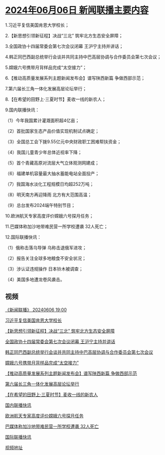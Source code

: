# [2024年06月06日 新闻联播主要内容](https://tv.cctv.com/lm/xwlb/day/20240606.shtml)

1.习近平复信美国肯恩大学校长；

2.【新思想引领新征程】决战“三北” 筑牢北方生态安全屏障；

3.全国政协十四届常委会第七次会议闭幕 王沪宁主持并讲话；

4.韩正同巴西副总统举行会谈并共同主持中巴高层协调与合作委员会第七次会议；

5.嫦娥六号携带月背样品完成“太空接力”；

6.【推动高质量发展系列主题新闻发布会】谱写陕西新篇 争做西部示范；

7.第六届长三角一体化发展高层论坛举行；

8.【在希望的田野上·三夏时节】麦收一线的新农人；

9.国内联播快讯：

（1）今年我国累计灌溉面积超4亿亩；

（2）首批国家生态产品价值实现机制试点确定；

（3）全国总工会下拨9.55亿元中央财政职工困难帮扶资金；

（4）我国儿童青少年总体近视率下降；

（5）首个青藏高原对流层大气立体观测网建成；

（6）福建单机容量最大抽水蓄能电站全面投产；

（7）我国海水淡化工程规模日均超252万吨；

（8）明天南方再迎降雨 北方有大范围高温；

（9）总台发布2024端午特别节目；

10.欧洲航天专家高度评价嫦娥六号探月任务；

11.巴媒体称加沙地带难民营一所学校遭袭 32人死亡；

12.国际联播快讯：

（1）俄称击落乌导弹 乌称击退俄军进攻；

（2）报告关注全球多地粮食不安全状况；

（3）涉认证违规操作 日本铃木被调查；

（4）美国多地遭龙卷风袭击。

## 视频

[《新闻联播》 20240606 19:00](https://tv.cctv.com/2024/06/06/VIDE0WaX4ekppcQoDdGBiROg240606.shtml)

[习近平复信美国肯恩大学校长](https://tv.cctv.com/2024/06/06/VIDElNU4yrDkoYlp8ipNykMc240606.shtml)

[【新思想引领新征程】决战“三北” 筑牢北方生态安全屏障](https://tv.cctv.com/2024/06/06/VIDEnCs8Mc1e9EH7JsXEzuM0240606.shtml)

[全国政协十四届常委会第七次会议闭幕 王沪宁主持并讲话](https://tv.cctv.com/2024/06/06/VIDEiT6R0zwap8LgCJhbdoe8240606.shtml)

[韩正同巴西副总统举行会谈并共同主持中巴高层协调与合作委员会第七次会议](https://tv.cctv.com/2024/06/06/VIDE3Vo1hlZPEf1RB28V6q44240606.shtml)

[嫦娥六号携带月背样品完成“太空接力”](https://tv.cctv.com/2024/06/06/VIDElQeVjFCxX8z089MPoo9D240606.shtml)

[【推动高质量发展系列主题新闻发布会】谱写陕西新篇 争做西部示范](https://tv.cctv.com/2024/06/06/VIDEfA2bHnegPjuzZujcYYtP240606.shtml)

[第六届长三角一体化发展高层论坛举行](https://tv.cctv.com/2024/06/06/VIDE3mCSzySM5cC8wOWj1kKw240606.shtml)

[【在希望的田野上·三夏时节】麦收一线的新农人](https://tv.cctv.com/2024/06/06/VIDEfp7SobVSkX9wqaGDmCoK240606.shtml)

[国内联播快讯](https://tv.cctv.com/2024/06/06/VIDE2H1994jBMFSStag7cItO240606.shtml)

[欧洲航天专家高度评价嫦娥六号探月任务](https://tv.cctv.com/2024/06/06/VIDEKwgnYUzPaIgHVt5xqVj5240606.shtml)

[巴媒体称加沙地带难民营一所学校遭袭 32人死亡](https://tv.cctv.com/2024/06/06/VIDEQfGYpPcO3wsOlqmNGkh0240606.shtml)

[国际联播快讯](https://tv.cctv.com/2024/06/06/VIDEIvlK7VIgStExMt3PeGB4240606.shtml)

[视频地址](https://tv.cctv.com/lm/xwlb/day/20240606.shtml) 

